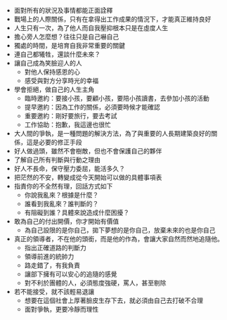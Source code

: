 - 面對所有的狀況及事情都能正面詮釋
- 戰場上的人際關係，只有在拿得出工作成果的情況下，才能真正維持良好
- 人生只有一次，為了他人而自我壓抑根本只是在虛度人生
- 擔心旁人怎麼想？往往只是自己嚇自己
- 獨處的時間，是培育自我非常重要的關鍵
- 連自己都犧牲，還談什麼未來？
- 讓自己成為笑臉迎人的人
  - 對他人保持感恩的心
  - 感受與對方分享時光的幸福
- 學會拒絕，做自己的人生主角
  - 臨時邀約：要接小孩，要顧小孩，要陪小孩讀書，去參加小孩的活動
  - 提早邀約：因為工作的關係，必須要時候才能確認
  - 重要邀約：剛好要旅行，要去考試
  - 工作協助：抱歉，我這邊也很忙
- 大人間的爭執，是一種問題的解決方法，為了與重要的人長期建築良好的關係，這是必要的修正手段
- 好人做過頭，雖然不會樹敵，但也不會保護自己的夥伴
- 了解自己所有判斷與行動之理由
- 好人不長命，保守壓力委屈，能活多久？
- 把茫然的不安，轉變成從今天開始可以做的具體事項表
- 指責你的不全然有理，回話方式如下
  - 你說我亂來？根據是什麼？
  - 誰看到我亂來？誰判斷的？
  - 有阻礙到誰？具體來說造成什麼困擾？
- 敢為自己的付出開價，你才開始有價值
  - 為自己設限的是你自己，拋下夢想的是你自己，放棄未來的也是你自己
- 真正的領導者，不在他的頭銜，而是他的作為，會讓大家自然而然地追隨他。
  - 指出正確道路的判斷力
  - 領導前進的統帥力
  - 路走錯了，有我負責
  - 讓部下擁有可以安心的追隨的感覺
  - 對不利於團體的人，必須態度強硬，罵人，甚至剔除
- 若不能接受，就不該輕易退讓
  - 想要在這個社會上厚著臉皮生存下去，就必須由自己去打破不合理
  - 面對爭執，更要冷靜而理性
